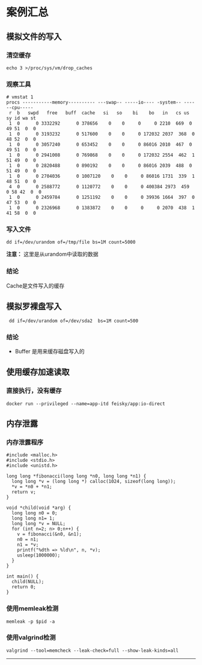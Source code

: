 # 案例汇总

## 模拟文件的写入

### 清空缓存

```
echo 3 >/proc/sys/vm/drop_caches
```

### 观察工具

```
# vmstat 1
procs -----------memory---------- ---swap-- -----io---- -system-- ------cpu-----
 r  b   swpd   free   buff  cache   si   so    bi    bo   in   cs us sy id wa st
 1  0      0 3332292      0 378656    0    0     0     0 2210  669  0 49 51  0  0
 1  0      0 3193232      0 517600    0    0     0 172032 2037  368  0 48 52  0  0
 1  0      0 3057240      0 653452    0    0     0 86016 2010  467  0 49 51  0  0
 1  0      0 2941008      0 769868    0    0     0 172032 2554  462  1 51 49  0  0
 1  0      0 2820488      0 890192    0    0     0 86016 2039  488  0 51 49  0  0
 1  0      0 2704036      0 1007120    0    0     0 86016 1731  339  1 48 51  0  0
 4  0      0 2588772      0 1120772    0    0     0 400384 2973  459  0 58 42  0  0
 1  0      0 2459784      0 1251192    0    0     0 39936 1664  397  0 47 53  0  0
 1  0      0 2326968      0 1383872    0    0     0     0 2070  438  1 41 58  0  0
```

### 写入文件

```
dd if=/dev/urandom of=/tmp/file bs=1M count=5000
```

**注意：** 这里是从urandom中读取的数据

### 结论

Cache是文件写入的缓存


## 模拟罗裸盘写入

```
 dd if=/dev/urandom of=/dev/sda2  bs=1M count=500
```

### 结论

* Buffer 是用来缓存磁盘写入的

## 使用缓存加速读取

### 直接执行，没有缓存

```
docker run --privileged --name=app-itd feisky/app:io-direct
```

## 内存泄露

### 内存泄露程序

```
#include <malloc.h>
#include <stdio.h>
#include <unistd.h>

long long *fibonacci(long long *n0, long long *n1) {
  long long *v = (long long *) calloc(1024, sizeof(long long));
  *v = *n0 + *n1;
  return v;
}

void *child(void *arg) {
  long long n0 = 0;
  long long n1= 1;
  long long *v = NULL;
  for (int n=2; n> 0;n++) {
    v = fibonacci(&n0, &n1);
    n0 = n1;
    n1 = *v;
    printf("%dth => %ld\n", n, *v);
    usleep(1000000);
  }
}

int main() {
  child(NULL);
  return 0;
}
```

### 使用memleak检测

```
memleak -p $pid -a
```

### 使用valgrind检测

```
valgrind --tool=memcheck --leak-check=full --show-leak-kinds=all
```























-----


